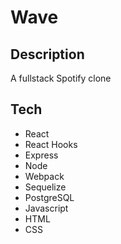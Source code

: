 # Wave

## Description

A fullstack Spotify clone

## Tech

- React
- React Hooks
- Express
- Node
- Webpack
- Sequelize
- PostgreSQL
- Javascript
- HTML
- CSS
